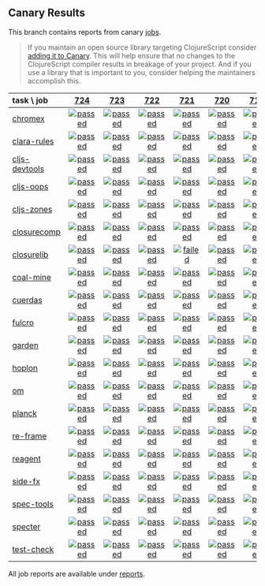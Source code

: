## Canary Results

This branch contains reports from canary [jobs](https://github.com/cljs-oss/canary/tree/jobs).

> If you maintain an open source library targeting ClojureScript consider [adding it to Canary](https://github.com/cljs-oss/canary/tree/master#how-to-participate). This will help ensure that no changes to the ClojureScript compiler results in breakage of your project. And if you use a library that is important to you, consider helping the maintainers accomplish this.

[//]: # (begin_overview_table)

| task \ job | <a href="reports/2018/12/12/job-000724-1.10.488-d6f8896" title="job #724 finished on 2018-12-12">724</a> | <a href="reports/2018/12/12/job-000723-1.10.488-d6f8896" title="job #723 finished on 2018-12-12">723</a> | <a href="reports/2018/12/11/job-000722-1.10.487-848e10a" title="job #722 finished on 2018-12-11">722</a> | <a href="reports/2018/12/11/job-000721-1.10.487-848e10a" title="job #721 finished on 2018-12-11">721</a> | <a href="reports/2018/12/10/job-000720-1.10.487-848e10a" title="job #720 finished on 2018-12-10">720</a> | <a href="reports/2018/12/10/job-000719-1.10.487-848e10a" title="job #719 finished on 2018-12-10">719</a> | <a href="reports/2018/12/09/job-000718-1.10.487-848e10a" title="job #718 finished on 2018-12-09">718</a> | <a href="reports/2018/12/08/job-000717-1.10.487-848e10a" title="job #717 finished on 2018-12-08">717</a> | <a href="reports/2018/12/07/job-000716-1.10.484-b38ad7e" title="job #716 finished on 2018-12-07">716</a> | <a href="reports/2018/12/06/job-000715-1.10.484-b38ad7e" title="job #715 finished on 2018-12-06">715</a> |
| :--- | :---: | :---: | :---: | :---: | :---: | :---: | :---: | :---: | :---: | :---: |
| [chromex](https://github.com/binaryage/chromex) | <a href="reports/2018/12/12/job-000724-1.10.488-d6f8896#-chromex"><img title="passed" src="http://box.binaryage.com/s-passed.svg"><a> | <a href="reports/2018/12/12/job-000723-1.10.488-d6f8896#-chromex"><img title="passed" src="http://box.binaryage.com/s-passed.svg"><a> | <a href="reports/2018/12/11/job-000722-1.10.487-848e10a#-chromex"><img title="passed" src="http://box.binaryage.com/s-passed.svg"><a> | <a href="reports/2018/12/11/job-000721-1.10.487-848e10a#-chromex"><img title="passed" src="http://box.binaryage.com/s-passed.svg"><a> | <a href="reports/2018/12/10/job-000720-1.10.487-848e10a#-chromex"><img title="passed" src="http://box.binaryage.com/s-passed.svg"><a> | <a href="reports/2018/12/10/job-000719-1.10.487-848e10a#-chromex"><img title="passed" src="http://box.binaryage.com/s-passed.svg"><a> | <a href="reports/2018/12/09/job-000718-1.10.487-848e10a#-chromex"><img title="passed" src="http://box.binaryage.com/s-passed.svg"><a> | <a href="reports/2018/12/08/job-000717-1.10.487-848e10a#-chromex"><img title="passed" src="http://box.binaryage.com/s-passed.svg"><a> | <a href="reports/2018/12/07/job-000716-1.10.484-b38ad7e#-chromex"><img title="passed" src="http://box.binaryage.com/s-passed.svg"><a> | <a href="reports/2018/12/06/job-000715-1.10.484-b38ad7e#-chromex"><img title="passed" src="http://box.binaryage.com/s-passed.svg"><a> |
| [clara-rules](https://github.com/cerner/clara-rules) | <a href="reports/2018/12/12/job-000724-1.10.488-d6f8896#-clara-rules"><img title="passed" src="http://box.binaryage.com/s-passed.svg"><a> | <a href="reports/2018/12/12/job-000723-1.10.488-d6f8896#-clara-rules"><img title="passed" src="http://box.binaryage.com/s-passed.svg"><a> | <a href="reports/2018/12/11/job-000722-1.10.487-848e10a#-clara-rules"><img title="passed" src="http://box.binaryage.com/s-passed.svg"><a> | <a href="reports/2018/12/11/job-000721-1.10.487-848e10a#-clara-rules"><img title="passed" src="http://box.binaryage.com/s-passed.svg"><a> | <a href="reports/2018/12/10/job-000720-1.10.487-848e10a#-clara-rules"><img title="passed" src="http://box.binaryage.com/s-passed.svg"><a> | <a href="reports/2018/12/10/job-000719-1.10.487-848e10a#-clara-rules"><img title="passed" src="http://box.binaryage.com/s-passed.svg"><a> | <a href="reports/2018/12/09/job-000718-1.10.487-848e10a#-clara-rules"><img title="passed" src="http://box.binaryage.com/s-passed.svg"><a> | <a href="reports/2018/12/08/job-000717-1.10.487-848e10a#-clara-rules"><img title="passed" src="http://box.binaryage.com/s-passed.svg"><a> | <a href="reports/2018/12/07/job-000716-1.10.484-b38ad7e#-clara-rules"><img title="passed" src="http://box.binaryage.com/s-passed.svg"><a> | <a href="reports/2018/12/06/job-000715-1.10.484-b38ad7e#-clara-rules"><img title="passed" src="http://box.binaryage.com/s-passed.svg"><a> |
| [cljs-devtools](https://github.com/binaryage/cljs-devtools) | <a href="reports/2018/12/12/job-000724-1.10.488-d6f8896#-cljs-devtools"><img title="passed" src="http://box.binaryage.com/s-passed.svg"><a> | <a href="reports/2018/12/12/job-000723-1.10.488-d6f8896#-cljs-devtools"><img title="passed" src="http://box.binaryage.com/s-passed.svg"><a> | <a href="reports/2018/12/11/job-000722-1.10.487-848e10a#-cljs-devtools"><img title="passed" src="http://box.binaryage.com/s-passed.svg"><a> | <a href="reports/2018/12/11/job-000721-1.10.487-848e10a#-cljs-devtools"><img title="passed" src="http://box.binaryage.com/s-passed.svg"><a> | <a href="reports/2018/12/10/job-000720-1.10.487-848e10a#-cljs-devtools"><img title="passed" src="http://box.binaryage.com/s-passed.svg"><a> | <a href="reports/2018/12/10/job-000719-1.10.487-848e10a#-cljs-devtools"><img title="passed" src="http://box.binaryage.com/s-passed.svg"><a> | <a href="reports/2018/12/09/job-000718-1.10.487-848e10a#-cljs-devtools"><img title="passed" src="http://box.binaryage.com/s-passed.svg"><a> | <a href="reports/2018/12/08/job-000717-1.10.487-848e10a#-cljs-devtools"><img title="passed" src="http://box.binaryage.com/s-passed.svg"><a> | <a href="reports/2018/12/07/job-000716-1.10.484-b38ad7e#-cljs-devtools"><img title="passed" src="http://box.binaryage.com/s-passed.svg"><a> | <a href="reports/2018/12/06/job-000715-1.10.484-b38ad7e#-cljs-devtools"><img title="passed" src="http://box.binaryage.com/s-passed.svg"><a> |
| [cljs-oops](https://github.com/binaryage/cljs-oops) | <a href="reports/2018/12/12/job-000724-1.10.488-d6f8896#-cljs-oops"><img title="passed" src="http://box.binaryage.com/s-passed.svg"><a> | <a href="reports/2018/12/12/job-000723-1.10.488-d6f8896#-cljs-oops"><img title="passed" src="http://box.binaryage.com/s-passed.svg"><a> | <a href="reports/2018/12/11/job-000722-1.10.487-848e10a#-cljs-oops"><img title="passed" src="http://box.binaryage.com/s-passed.svg"><a> | <a href="reports/2018/12/11/job-000721-1.10.487-848e10a#-cljs-oops"><img title="passed" src="http://box.binaryage.com/s-passed.svg"><a> | <a href="reports/2018/12/10/job-000720-1.10.487-848e10a#-cljs-oops"><img title="passed" src="http://box.binaryage.com/s-passed.svg"><a> | <a href="reports/2018/12/10/job-000719-1.10.487-848e10a#-cljs-oops"><img title="passed" src="http://box.binaryage.com/s-passed.svg"><a> | <a href="reports/2018/12/09/job-000718-1.10.487-848e10a#-cljs-oops"><img title="passed" src="http://box.binaryage.com/s-passed.svg"><a> | <a href="reports/2018/12/08/job-000717-1.10.487-848e10a#-cljs-oops"><img title="failed" src="http://box.binaryage.com/s-failed.svg"><a> | <a href="reports/2018/12/07/job-000716-1.10.484-b38ad7e#-cljs-oops"><img title="passed" src="http://box.binaryage.com/s-passed.svg"><a> | <a href="reports/2018/12/06/job-000715-1.10.484-b38ad7e#-cljs-oops"><img title="failed" src="http://box.binaryage.com/s-failed.svg"><a> |
| [cljs-zones](https://github.com/binaryage/cljs-zones) | <a href="reports/2018/12/12/job-000724-1.10.488-d6f8896#-cljs-zones"><img title="passed" src="http://box.binaryage.com/s-passed.svg"><a> | <a href="reports/2018/12/12/job-000723-1.10.488-d6f8896#-cljs-zones"><img title="passed" src="http://box.binaryage.com/s-passed.svg"><a> | <a href="reports/2018/12/11/job-000722-1.10.487-848e10a#-cljs-zones"><img title="passed" src="http://box.binaryage.com/s-passed.svg"><a> | <a href="reports/2018/12/11/job-000721-1.10.487-848e10a#-cljs-zones"><img title="passed" src="http://box.binaryage.com/s-passed.svg"><a> | <a href="reports/2018/12/10/job-000720-1.10.487-848e10a#-cljs-zones"><img title="passed" src="http://box.binaryage.com/s-passed.svg"><a> | <a href="reports/2018/12/10/job-000719-1.10.487-848e10a#-cljs-zones"><img title="passed" src="http://box.binaryage.com/s-passed.svg"><a> | <a href="reports/2018/12/09/job-000718-1.10.487-848e10a#-cljs-zones"><img title="passed" src="http://box.binaryage.com/s-passed.svg"><a> | <a href="reports/2018/12/08/job-000717-1.10.487-848e10a#-cljs-zones"><img title="passed" src="http://box.binaryage.com/s-passed.svg"><a> | <a href="reports/2018/12/07/job-000716-1.10.484-b38ad7e#-cljs-zones"><img title="passed" src="http://box.binaryage.com/s-passed.svg"><a> | <a href="reports/2018/12/06/job-000715-1.10.484-b38ad7e#-cljs-zones"><img title="failed" src="http://box.binaryage.com/s-failed.svg"><a> |
| [closurecomp](https://github.com/mfikes/closurecomp) | <a href="reports/2018/12/12/job-000724-1.10.488-d6f8896#-closurecomp"><img title="passed" src="http://box.binaryage.com/s-passed.svg"><a> | <a href="reports/2018/12/12/job-000723-1.10.488-d6f8896#-closurecomp"><img title="passed" src="http://box.binaryage.com/s-passed.svg"><a> | <a href="reports/2018/12/11/job-000722-1.10.487-848e10a#-closurecomp"><img title="passed" src="http://box.binaryage.com/s-passed.svg"><a> | <a href="reports/2018/12/11/job-000721-1.10.487-848e10a#-closurecomp"><img title="passed" src="http://box.binaryage.com/s-passed.svg"><a> | <a href="reports/2018/12/10/job-000720-1.10.487-848e10a#-closurecomp"><img title="passed" src="http://box.binaryage.com/s-passed.svg"><a> | <a href="reports/2018/12/10/job-000719-1.10.487-848e10a#-closurecomp"><img title="passed" src="http://box.binaryage.com/s-passed.svg"><a> | <a href="reports/2018/12/09/job-000718-1.10.487-848e10a#-closurecomp"><img title="passed" src="http://box.binaryage.com/s-passed.svg"><a> | <a href="reports/2018/12/08/job-000717-1.10.487-848e10a#-closurecomp"><img title="passed" src="http://box.binaryage.com/s-passed.svg"><a> | <a href="reports/2018/12/07/job-000716-1.10.484-b38ad7e#-closurecomp"><img title="passed" src="http://box.binaryage.com/s-passed.svg"><a> | <a href="reports/2018/12/06/job-000715-1.10.484-b38ad7e#-closurecomp"><img title="passed" src="http://box.binaryage.com/s-passed.svg"><a> |
| [closurelib](https://github.com/mfikes/closurelib) | <a href="reports/2018/12/12/job-000724-1.10.488-d6f8896#-closurelib"><img title="passed" src="http://box.binaryage.com/s-passed.svg"><a> | <a href="reports/2018/12/12/job-000723-1.10.488-d6f8896#-closurelib"><img title="passed" src="http://box.binaryage.com/s-passed.svg"><a> | <a href="reports/2018/12/11/job-000722-1.10.487-848e10a#-closurelib"><img title="passed" src="http://box.binaryage.com/s-passed.svg"><a> | <a href="reports/2018/12/11/job-000721-1.10.487-848e10a#-closurelib"><img title="failed" src="http://box.binaryage.com/s-failed.svg"><a> | <a href="reports/2018/12/10/job-000720-1.10.487-848e10a#-closurelib"><img title="passed" src="http://box.binaryage.com/s-passed.svg"><a> | <a href="reports/2018/12/10/job-000719-1.10.487-848e10a#-closurelib"><img title="passed" src="http://box.binaryage.com/s-passed.svg"><a> | <a href="reports/2018/12/09/job-000718-1.10.487-848e10a#-closurelib"><img title="passed" src="http://box.binaryage.com/s-passed.svg"><a> | <a href="reports/2018/12/08/job-000717-1.10.487-848e10a#-closurelib"><img title="passed" src="http://box.binaryage.com/s-passed.svg"><a> | <a href="reports/2018/12/07/job-000716-1.10.484-b38ad7e#-closurelib"><img title="passed" src="http://box.binaryage.com/s-passed.svg"><a> | <a href="reports/2018/12/06/job-000715-1.10.484-b38ad7e#-closurelib"><img title="passed" src="http://box.binaryage.com/s-passed.svg"><a> |
| [coal-mine](https://github.com/mfikes/coal-mine) | <a href="reports/2018/12/12/job-000724-1.10.488-d6f8896#-coal-mine"><img title="passed" src="http://box.binaryage.com/s-passed.svg"><a> | <a href="reports/2018/12/12/job-000723-1.10.488-d6f8896#-coal-mine"><img title="passed" src="http://box.binaryage.com/s-passed.svg"><a> | <a href="reports/2018/12/11/job-000722-1.10.487-848e10a#-coal-mine"><img title="passed" src="http://box.binaryage.com/s-passed.svg"><a> | <a href="reports/2018/12/11/job-000721-1.10.487-848e10a#-coal-mine"><img title="passed" src="http://box.binaryage.com/s-passed.svg"><a> | <a href="reports/2018/12/10/job-000720-1.10.487-848e10a#-coal-mine"><img title="passed" src="http://box.binaryage.com/s-passed.svg"><a> | <a href="reports/2018/12/10/job-000719-1.10.487-848e10a#-coal-mine"><img title="passed" src="http://box.binaryage.com/s-passed.svg"><a> | <a href="reports/2018/12/09/job-000718-1.10.487-848e10a#-coal-mine"><img title="passed" src="http://box.binaryage.com/s-passed.svg"><a> | <a href="reports/2018/12/08/job-000717-1.10.487-848e10a#-coal-mine"><img title="passed" src="http://box.binaryage.com/s-passed.svg"><a> | <a href="reports/2018/12/07/job-000716-1.10.484-b38ad7e#-coal-mine"><img title="passed" src="http://box.binaryage.com/s-passed.svg"><a> | <a href="reports/2018/12/06/job-000715-1.10.484-b38ad7e#-coal-mine"><img title="passed" src="http://box.binaryage.com/s-passed.svg"><a> |
| [cuerdas](https://github.com/funcool/cuerdas) | <a href="reports/2018/12/12/job-000724-1.10.488-d6f8896#-cuerdas"><img title="passed" src="http://box.binaryage.com/s-passed.svg"><a> | <a href="reports/2018/12/12/job-000723-1.10.488-d6f8896#-cuerdas"><img title="passed" src="http://box.binaryage.com/s-passed.svg"><a> | <a href="reports/2018/12/11/job-000722-1.10.487-848e10a#-cuerdas"><img title="passed" src="http://box.binaryage.com/s-passed.svg"><a> | <a href="reports/2018/12/11/job-000721-1.10.487-848e10a#-cuerdas"><img title="passed" src="http://box.binaryage.com/s-passed.svg"><a> | <a href="reports/2018/12/10/job-000720-1.10.487-848e10a#-cuerdas"><img title="passed" src="http://box.binaryage.com/s-passed.svg"><a> | <a href="reports/2018/12/10/job-000719-1.10.487-848e10a#-cuerdas"><img title="passed" src="http://box.binaryage.com/s-passed.svg"><a> | <a href="reports/2018/12/09/job-000718-1.10.487-848e10a#-cuerdas"><img title="passed" src="http://box.binaryage.com/s-passed.svg"><a> | <a href="reports/2018/12/08/job-000717-1.10.487-848e10a#-cuerdas"><img title="passed" src="http://box.binaryage.com/s-passed.svg"><a> | <a href="reports/2018/12/07/job-000716-1.10.484-b38ad7e#-cuerdas"><img title="passed" src="http://box.binaryage.com/s-passed.svg"><a> | <a href="reports/2018/12/06/job-000715-1.10.484-b38ad7e#-cuerdas"><img title="passed" src="http://box.binaryage.com/s-passed.svg"><a> |
| [fulcro](https://github.com/fulcrologic/fulcro) | <a href="reports/2018/12/12/job-000724-1.10.488-d6f8896#-fulcro"><img title="passed" src="http://box.binaryage.com/s-passed.svg"><a> | <a href="reports/2018/12/12/job-000723-1.10.488-d6f8896#-fulcro"><img title="passed" src="http://box.binaryage.com/s-passed.svg"><a> | <a href="reports/2018/12/11/job-000722-1.10.487-848e10a#-fulcro"><img title="passed" src="http://box.binaryage.com/s-passed.svg"><a> | <a href="reports/2018/12/11/job-000721-1.10.487-848e10a#-fulcro"><img title="passed" src="http://box.binaryage.com/s-passed.svg"><a> | <a href="reports/2018/12/10/job-000720-1.10.487-848e10a#-fulcro"><img title="passed" src="http://box.binaryage.com/s-passed.svg"><a> | <a href="reports/2018/12/10/job-000719-1.10.487-848e10a#-fulcro"><img title="passed" src="http://box.binaryage.com/s-passed.svg"><a> | <a href="reports/2018/12/09/job-000718-1.10.487-848e10a#-fulcro"><img title="passed" src="http://box.binaryage.com/s-passed.svg"><a> | <a href="reports/2018/12/08/job-000717-1.10.487-848e10a#-fulcro"><img title="passed" src="http://box.binaryage.com/s-passed.svg"><a> | <a href="reports/2018/12/07/job-000716-1.10.484-b38ad7e#-fulcro"><img title="passed" src="http://box.binaryage.com/s-passed.svg"><a> | <a href="reports/2018/12/06/job-000715-1.10.484-b38ad7e#-fulcro"><img title="failed" src="http://box.binaryage.com/s-failed.svg"><a> |
| [garden](https://github.com/noprompt/garden) | <a href="reports/2018/12/12/job-000724-1.10.488-d6f8896#-garden"><img title="passed" src="http://box.binaryage.com/s-passed.svg"><a> | <a href="reports/2018/12/12/job-000723-1.10.488-d6f8896#-garden"><img title="passed" src="http://box.binaryage.com/s-passed.svg"><a> | <a href="reports/2018/12/11/job-000722-1.10.487-848e10a#-garden"><img title="passed" src="http://box.binaryage.com/s-passed.svg"><a> | <a href="reports/2018/12/11/job-000721-1.10.487-848e10a#-garden"><img title="passed" src="http://box.binaryage.com/s-passed.svg"><a> | <a href="reports/2018/12/10/job-000720-1.10.487-848e10a#-garden"><img title="passed" src="http://box.binaryage.com/s-passed.svg"><a> | <a href="reports/2018/12/10/job-000719-1.10.487-848e10a#-garden"><img title="passed" src="http://box.binaryage.com/s-passed.svg"><a> | <a href="reports/2018/12/09/job-000718-1.10.487-848e10a#-garden"><img title="passed" src="http://box.binaryage.com/s-passed.svg"><a> | <a href="reports/2018/12/08/job-000717-1.10.487-848e10a#-garden"><img title="passed" src="http://box.binaryage.com/s-passed.svg"><a> | <a href="reports/2018/12/07/job-000716-1.10.484-b38ad7e#-garden"><img title="passed" src="http://box.binaryage.com/s-passed.svg"><a> | <a href="reports/2018/12/06/job-000715-1.10.484-b38ad7e#-garden"><img title="failed" src="http://box.binaryage.com/s-failed.svg"><a> |
| [hoplon](https://github.com/hoplon/hoplon) | <a href="reports/2018/12/12/job-000724-1.10.488-d6f8896#-hoplon"><img title="passed" src="http://box.binaryage.com/s-passed.svg"><a> | <a href="reports/2018/12/12/job-000723-1.10.488-d6f8896#-hoplon"><img title="passed" src="http://box.binaryage.com/s-passed.svg"><a> | <a href="reports/2018/12/11/job-000722-1.10.487-848e10a#-hoplon"><img title="passed" src="http://box.binaryage.com/s-passed.svg"><a> | <a href="reports/2018/12/11/job-000721-1.10.487-848e10a#-hoplon"><img title="passed" src="http://box.binaryage.com/s-passed.svg"><a> | <a href="reports/2018/12/10/job-000720-1.10.487-848e10a#-hoplon"><img title="passed" src="http://box.binaryage.com/s-passed.svg"><a> | <a href="reports/2018/12/10/job-000719-1.10.487-848e10a#-hoplon"><img title="passed" src="http://box.binaryage.com/s-passed.svg"><a> | <a href="reports/2018/12/09/job-000718-1.10.487-848e10a#-hoplon"><img title="passed" src="http://box.binaryage.com/s-passed.svg"><a> | <a href="reports/2018/12/08/job-000717-1.10.487-848e10a#-hoplon"><img title="passed" src="http://box.binaryage.com/s-passed.svg"><a> | <a href="reports/2018/12/07/job-000716-1.10.484-b38ad7e#-hoplon"><img title="passed" src="http://box.binaryage.com/s-passed.svg"><a> | <a href="reports/2018/12/06/job-000715-1.10.484-b38ad7e#-hoplon"><img title="passed" src="http://box.binaryage.com/s-passed.svg"><a> |
| [om](https://github.com/omcljs/om) | <a href="reports/2018/12/12/job-000724-1.10.488-d6f8896#-om"><img title="passed" src="http://box.binaryage.com/s-passed.svg"><a> | <a href="reports/2018/12/12/job-000723-1.10.488-d6f8896#-om"><img title="passed" src="http://box.binaryage.com/s-passed.svg"><a> | <a href="reports/2018/12/11/job-000722-1.10.487-848e10a#-om"><img title="passed" src="http://box.binaryage.com/s-passed.svg"><a> | <a href="reports/2018/12/11/job-000721-1.10.487-848e10a#-om"><img title="passed" src="http://box.binaryage.com/s-passed.svg"><a> | <a href="reports/2018/12/10/job-000720-1.10.487-848e10a#-om"><img title="passed" src="http://box.binaryage.com/s-passed.svg"><a> | <a href="reports/2018/12/10/job-000719-1.10.487-848e10a#-om"><img title="passed" src="http://box.binaryage.com/s-passed.svg"><a> | <a href="reports/2018/12/09/job-000718-1.10.487-848e10a#-om"><img title="passed" src="http://box.binaryage.com/s-passed.svg"><a> | <a href="reports/2018/12/08/job-000717-1.10.487-848e10a#-om"><img title="passed" src="http://box.binaryage.com/s-passed.svg"><a> | <a href="reports/2018/12/07/job-000716-1.10.484-b38ad7e#-om"><img title="passed" src="http://box.binaryage.com/s-passed.svg"><a> | <a href="reports/2018/12/06/job-000715-1.10.484-b38ad7e#-om"><img title="failed" src="http://box.binaryage.com/s-failed.svg"><a> |
| [planck](https://github.com/planck-repl/planck) | <a href="reports/2018/12/12/job-000724-1.10.488-d6f8896#-planck"><img title="passed" src="http://box.binaryage.com/s-passed.svg"><a> | <a href="reports/2018/12/12/job-000723-1.10.488-d6f8896#-planck"><img title="passed" src="http://box.binaryage.com/s-passed.svg"><a> | <a href="reports/2018/12/11/job-000722-1.10.487-848e10a#-planck"><img title="passed" src="http://box.binaryage.com/s-passed.svg"><a> | <a href="reports/2018/12/11/job-000721-1.10.487-848e10a#-planck"><img title="passed" src="http://box.binaryage.com/s-passed.svg"><a> | <a href="reports/2018/12/10/job-000720-1.10.487-848e10a#-planck"><img title="passed" src="http://box.binaryage.com/s-passed.svg"><a> | <a href="reports/2018/12/10/job-000719-1.10.487-848e10a#-planck"><img title="passed" src="http://box.binaryage.com/s-passed.svg"><a> | <a href="reports/2018/12/09/job-000718-1.10.487-848e10a#-planck"><img title="passed" src="http://box.binaryage.com/s-passed.svg"><a> | <a href="reports/2018/12/08/job-000717-1.10.487-848e10a#-planck"><img title="passed" src="http://box.binaryage.com/s-passed.svg"><a> | <a href="reports/2018/12/07/job-000716-1.10.484-b38ad7e#-planck"><img title="passed" src="http://box.binaryage.com/s-passed.svg"><a> | <a href="reports/2018/12/06/job-000715-1.10.484-b38ad7e#-planck"><img title="passed" src="http://box.binaryage.com/s-passed.svg"><a> |
| [re-frame](https://github.com/Day8/re-frame) | <a href="reports/2018/12/12/job-000724-1.10.488-d6f8896#-re-frame"><img title="passed" src="http://box.binaryage.com/s-passed.svg"><a> | <a href="reports/2018/12/12/job-000723-1.10.488-d6f8896#-re-frame"><img title="passed" src="http://box.binaryage.com/s-passed.svg"><a> | <a href="reports/2018/12/11/job-000722-1.10.487-848e10a#-re-frame"><img title="passed" src="http://box.binaryage.com/s-passed.svg"><a> | <a href="reports/2018/12/11/job-000721-1.10.487-848e10a#-re-frame"><img title="passed" src="http://box.binaryage.com/s-passed.svg"><a> | <a href="reports/2018/12/10/job-000720-1.10.487-848e10a#-re-frame"><img title="passed" src="http://box.binaryage.com/s-passed.svg"><a> | <a href="reports/2018/12/10/job-000719-1.10.487-848e10a#-re-frame"><img title="passed" src="http://box.binaryage.com/s-passed.svg"><a> | <a href="reports/2018/12/09/job-000718-1.10.487-848e10a#-re-frame"><img title="passed" src="http://box.binaryage.com/s-passed.svg"><a> | <a href="reports/2018/12/08/job-000717-1.10.487-848e10a#-re-frame"><img title="passed" src="http://box.binaryage.com/s-passed.svg"><a> | <a href="reports/2018/12/07/job-000716-1.10.484-b38ad7e#-re-frame"><img title="passed" src="http://box.binaryage.com/s-passed.svg"><a> | <a href="reports/2018/12/06/job-000715-1.10.484-b38ad7e#-re-frame"><img title="failed" src="http://box.binaryage.com/s-failed.svg"><a> |
| [reagent](https://github.com/reagent-project/reagent) | <a href="reports/2018/12/12/job-000724-1.10.488-d6f8896#-reagent"><img title="passed" src="http://box.binaryage.com/s-passed.svg"><a> | <a href="reports/2018/12/12/job-000723-1.10.488-d6f8896#-reagent"><img title="passed" src="http://box.binaryage.com/s-passed.svg"><a> | <a href="reports/2018/12/11/job-000722-1.10.487-848e10a#-reagent"><img title="passed" src="http://box.binaryage.com/s-passed.svg"><a> | <a href="reports/2018/12/11/job-000721-1.10.487-848e10a#-reagent"><img title="passed" src="http://box.binaryage.com/s-passed.svg"><a> | <a href="reports/2018/12/10/job-000720-1.10.487-848e10a#-reagent"><img title="passed" src="http://box.binaryage.com/s-passed.svg"><a> | <a href="reports/2018/12/10/job-000719-1.10.487-848e10a#-reagent"><img title="passed" src="http://box.binaryage.com/s-passed.svg"><a> | <a href="reports/2018/12/09/job-000718-1.10.487-848e10a#-reagent"><img title="passed" src="http://box.binaryage.com/s-passed.svg"><a> | <a href="reports/2018/12/08/job-000717-1.10.487-848e10a#-reagent"><img title="passed" src="http://box.binaryage.com/s-passed.svg"><a> | <a href="reports/2018/12/07/job-000716-1.10.484-b38ad7e#-reagent"><img title="passed" src="http://box.binaryage.com/s-passed.svg"><a> | <a href="reports/2018/12/06/job-000715-1.10.484-b38ad7e#-reagent"><img title="failed" src="http://box.binaryage.com/s-failed.svg"><a> |
| [side-fx](https://github.com/cljsrn/side-fx) | <a href="reports/2018/12/12/job-000724-1.10.488-d6f8896#-side-fx"><img title="passed" src="http://box.binaryage.com/s-passed.svg"><a> | <a href="reports/2018/12/12/job-000723-1.10.488-d6f8896#-side-fx"><img title="passed" src="http://box.binaryage.com/s-passed.svg"><a> | <a href="reports/2018/12/11/job-000722-1.10.487-848e10a#-side-fx"><img title="passed" src="http://box.binaryage.com/s-passed.svg"><a> | <a href="reports/2018/12/11/job-000721-1.10.487-848e10a#-side-fx"><img title="passed" src="http://box.binaryage.com/s-passed.svg"><a> | <a href="reports/2018/12/10/job-000720-1.10.487-848e10a#-side-fx"><img title="passed" src="http://box.binaryage.com/s-passed.svg"><a> | <a href="reports/2018/12/10/job-000719-1.10.487-848e10a#-side-fx"><img title="passed" src="http://box.binaryage.com/s-passed.svg"><a> | <a href="reports/2018/12/09/job-000718-1.10.487-848e10a#-side-fx"><img title="passed" src="http://box.binaryage.com/s-passed.svg"><a> | <a href="reports/2018/12/08/job-000717-1.10.487-848e10a#-side-fx"><img title="passed" src="http://box.binaryage.com/s-passed.svg"><a> | <a href="reports/2018/12/07/job-000716-1.10.484-b38ad7e#-side-fx"><img title="passed" src="http://box.binaryage.com/s-passed.svg"><a> | <a href="reports/2018/12/06/job-000715-1.10.484-b38ad7e#-side-fx"><img title="failed" src="http://box.binaryage.com/s-failed.svg"><a> |
| [spec-tools](https://github.com/metosin/spec-tools) | <a href="reports/2018/12/12/job-000724-1.10.488-d6f8896#-spec-tools"><img title="passed" src="http://box.binaryage.com/s-passed.svg"><a> | <a href="reports/2018/12/12/job-000723-1.10.488-d6f8896#-spec-tools"><img title="passed" src="http://box.binaryage.com/s-passed.svg"><a> | <a href="reports/2018/12/11/job-000722-1.10.487-848e10a#-spec-tools"><img title="passed" src="http://box.binaryage.com/s-passed.svg"><a> | <a href="reports/2018/12/11/job-000721-1.10.487-848e10a#-spec-tools"><img title="passed" src="http://box.binaryage.com/s-passed.svg"><a> | <a href="reports/2018/12/10/job-000720-1.10.487-848e10a#-spec-tools"><img title="passed" src="http://box.binaryage.com/s-passed.svg"><a> | <a href="reports/2018/12/10/job-000719-1.10.487-848e10a#-spec-tools"><img title="passed" src="http://box.binaryage.com/s-passed.svg"><a> | <a href="reports/2018/12/09/job-000718-1.10.487-848e10a#-spec-tools"><img title="passed" src="http://box.binaryage.com/s-passed.svg"><a> | <a href="reports/2018/12/08/job-000717-1.10.487-848e10a#-spec-tools"><img title="passed" src="http://box.binaryage.com/s-passed.svg"><a> | <a href="reports/2018/12/07/job-000716-1.10.484-b38ad7e#-spec-tools"><img title="passed" src="http://box.binaryage.com/s-passed.svg"><a> | <a href="reports/2018/12/06/job-000715-1.10.484-b38ad7e#-spec-tools"><img title="passed" src="http://box.binaryage.com/s-passed.svg"><a> |
| [specter](https://github.com/nathanmarz/specter) | <a href="reports/2018/12/12/job-000724-1.10.488-d6f8896#-specter"><img title="passed" src="http://box.binaryage.com/s-passed.svg"><a> | <a href="reports/2018/12/12/job-000723-1.10.488-d6f8896#-specter"><img title="passed" src="http://box.binaryage.com/s-passed.svg"><a> | <a href="reports/2018/12/11/job-000722-1.10.487-848e10a#-specter"><img title="passed" src="http://box.binaryage.com/s-passed.svg"><a> | <a href="reports/2018/12/11/job-000721-1.10.487-848e10a#-specter"><img title="passed" src="http://box.binaryage.com/s-passed.svg"><a> | <a href="reports/2018/12/10/job-000720-1.10.487-848e10a#-specter"><img title="passed" src="http://box.binaryage.com/s-passed.svg"><a> | <a href="reports/2018/12/10/job-000719-1.10.487-848e10a#-specter"><img title="passed" src="http://box.binaryage.com/s-passed.svg"><a> | <a href="reports/2018/12/09/job-000718-1.10.487-848e10a#-specter"><img title="passed" src="http://box.binaryage.com/s-passed.svg"><a> | <a href="reports/2018/12/08/job-000717-1.10.487-848e10a#-specter"><img title="passed" src="http://box.binaryage.com/s-passed.svg"><a> | <a href="reports/2018/12/07/job-000716-1.10.484-b38ad7e#-specter"><img title="passed" src="http://box.binaryage.com/s-passed.svg"><a> | <a href="reports/2018/12/06/job-000715-1.10.484-b38ad7e#-specter"><img title="passed" src="http://box.binaryage.com/s-passed.svg"><a> |
| [test-check](https://github.com/clojure/test.check) | <a href="reports/2018/12/12/job-000724-1.10.488-d6f8896#-test-check"><img title="passed" src="http://box.binaryage.com/s-passed.svg"><a> | <a href="reports/2018/12/12/job-000723-1.10.488-d6f8896#-test-check"><img title="passed" src="http://box.binaryage.com/s-passed.svg"><a> | <a href="reports/2018/12/11/job-000722-1.10.487-848e10a#-test-check"><img title="passed" src="http://box.binaryage.com/s-passed.svg"><a> | <a href="reports/2018/12/11/job-000721-1.10.487-848e10a#-test-check"><img title="passed" src="http://box.binaryage.com/s-passed.svg"><a> | <a href="reports/2018/12/10/job-000720-1.10.487-848e10a#-test-check"><img title="passed" src="http://box.binaryage.com/s-passed.svg"><a> | <a href="reports/2018/12/10/job-000719-1.10.487-848e10a#-test-check"><img title="passed" src="http://box.binaryage.com/s-passed.svg"><a> | <a href="reports/2018/12/09/job-000718-1.10.487-848e10a#-test-check"><img title="passed" src="http://box.binaryage.com/s-passed.svg"><a> | <a href="reports/2018/12/08/job-000717-1.10.487-848e10a#-test-check"><img title="passed" src="http://box.binaryage.com/s-passed.svg"><a> | <a href="reports/2018/12/07/job-000716-1.10.484-b38ad7e#-test-check"><img title="passed" src="http://box.binaryage.com/s-passed.svg"><a> | <a href="reports/2018/12/06/job-000715-1.10.484-b38ad7e#-test-check"><img title="failed" src="http://box.binaryage.com/s-failed.svg"><a> |

[//]: # (end_overview_table)

All job reports are available under [reports](reports).
